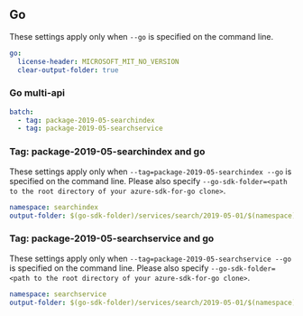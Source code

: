 ## Go
These settings apply only when `--go` is specified on the command line.
``` yaml $(go)
go:
  license-header: MICROSOFT_MIT_NO_VERSION
  clear-output-folder: true
```
### Go multi-api
``` yaml $(go) && $(multiapi)
batch:
  - tag: package-2019-05-searchindex
  - tag: package-2019-05-searchservice
```

### Tag:  package-2019-05-searchindex and go

 These settings apply only when `--tag=package-2019-05-searchindex --go` is specified on the command line.
 Please also specify `--go-sdk-folder=<path to the root directory of your azure-sdk-for-go clone>`.

 ``` yaml $(tag) == 'package-2019-05-searchindex' && $(go)
 namespace: searchindex
 output-folder: $(go-sdk-folder)/services/search/2019-05-01/$(namespace)
 ```


 ### Tag:  package-2019-05-searchservice and go

  These settings apply only when `--tag=package-2019-05-searchservice --go` is specified on the command line.
  Please also specify `--go-sdk-folder=<path to the root directory of your azure-sdk-for-go clone>`.

  ``` yaml $(tag) == 'package-2019-05-searchservice' && $(go)
  namespace: searchservice
  output-folder: $(go-sdk-folder)/services/search/2019-05-01/$(namespace)
  ```
